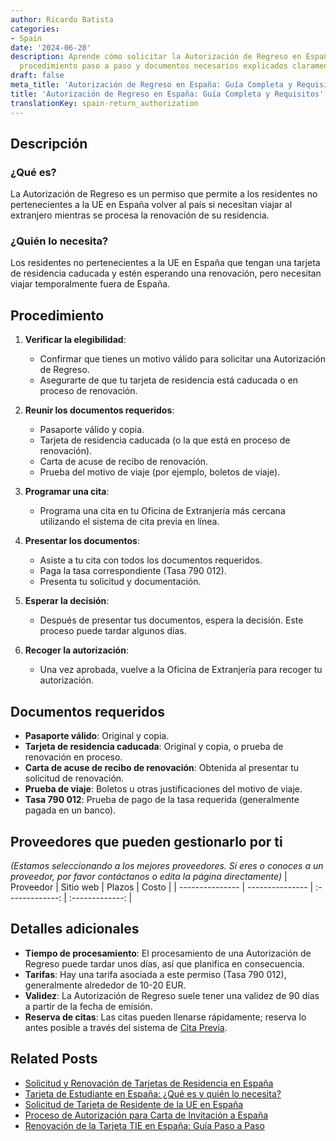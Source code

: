 ```yaml
---
author: Ricardo Batista
categories:
- Spain
date: '2024-06-20'
description: Aprende cómo solicitar la Autorización de Regreso en España. Requisitos,
  procedimiento paso a paso y documentos necesarios explicados claramente.
draft: false
meta_title: 'Autorización de Regreso en España: Guía Completa y Requisitos'
title: 'Autorización de Regreso en España: Guía Completa y Requisitos'
translationKey: spain-return_authorization
---
```



## Descripción
### ¿Qué es?
La Autorización de Regreso es un permiso que permite a los residentes no pertenecientes a la UE en España volver al país si necesitan viajar al extranjero mientras se procesa la renovación de su residencia.

### ¿Quién lo necesita?
Los residentes no pertenecientes a la UE en España que tengan una tarjeta de residencia caducada y estén esperando una renovación, pero necesitan viajar temporalmente fuera de España.

## Procedimiento
1. **Verificar la elegibilidad**:
    - Confirmar que tienes un motivo válido para solicitar una Autorización de Regreso.
    - Asegurarte de que tu tarjeta de residencia está caducada o en proceso de renovación.

2. **Reunir los documentos requeridos**:
    - Pasaporte válido y copia.
    - Tarjeta de residencia caducada (o la que está en proceso de renovación).
    - Carta de acuse de recibo de renovación.
    - Prueba del motivo de viaje (por ejemplo, boletos de viaje).

3. **Programar una cita**:
    - Programa una cita en tu Oficina de Extranjería más cercana utilizando el sistema de cita previa en línea.

4. **Presentar los documentos**:
    - Asiste a tu cita con todos los documentos requeridos.
    - Paga la tasa correspondiente (Tasa 790 012).
    - Presenta tu solicitud y documentación.

5. **Esperar la decisión**:
    - Después de presentar tus documentos, espera la decisión. Este proceso puede tardar algunos días.

6. **Recoger la autorización**:
    - Una vez aprobada, vuelve a la Oficina de Extranjería para recoger tu autorización.

## Documentos requeridos
- **Pasaporte válido**: Original y copia.
- **Tarjeta de residencia caducada**: Original y copia, o prueba de renovación en proceso.
- **Carta de acuse de recibo de renovación**: Obtenida al presentar tu solicitud de renovación.
- **Prueba de viaje**: Boletos u otras justificaciones del motivo de viaje.
- **Tasa 790 012**: Prueba de pago de la tasa requerida (generalmente pagada en un banco).

## Proveedores que pueden gestionarlo por ti
_(Estamos seleccionando a los mejores proveedores. Si eres o conoces a un proveedor, por favor contáctanos o edita la página directamente)_
| Proveedor      |     Sitio web     |     Plazos    |       Costo      |
| --------------- | --------------- |  :-------------: | :-------------: |

## Detalles adicionales
- **Tiempo de procesamiento**: El procesamiento de una Autorización de Regreso puede tardar unos días, así que planifica en consecuencia.
- **Tarifas**: Hay una tarifa asociada a este permiso (Tasa 790 012), generalmente alrededor de 10-20 EUR.
- **Validez**: La Autorización de Regreso suele tener una validez de 90 días a partir de la fecha de emisión.
- **Reserva de citas**: Las citas pueden llenarse rápidamente; reserva lo antes posible a través del sistema de [Cita Previa](https://sede.administracionespublicas.gob.es/).


## Related Posts

- [Solicitud y Renovación de Tarjetas de Residencia en España](https://tramitit.com/es/guides/spain/tarjeta_inicial_o_renovación_residencia_o_residencia_y_trabajo/)
- [Tarjeta de Estudiante en España: ¿Qué es y quién lo necesita?](https://tramitit.com/es/guides/spain/tarjeta_de_estudiantes_para_extranjeros_inicial_o_renovación/)
- [Solicitud de Tarjeta de Residente de la UE en España](https://tramitit.com/es/guides/spain/solicitud_de_tarjeta_de_residente_comunitario/)
- [Proceso de Autorización para Carta de Invitación a España](https://tramitit.com/es/guides/spain/autorización_expedición_carta_de_invitación/)
- [Renovación de la Tarjeta TIE en España: Guía Paso a Paso](https://tramitit.com/es/guides/spain/renovacion_de_la_tarjeta_de_residente_comunitario/)
